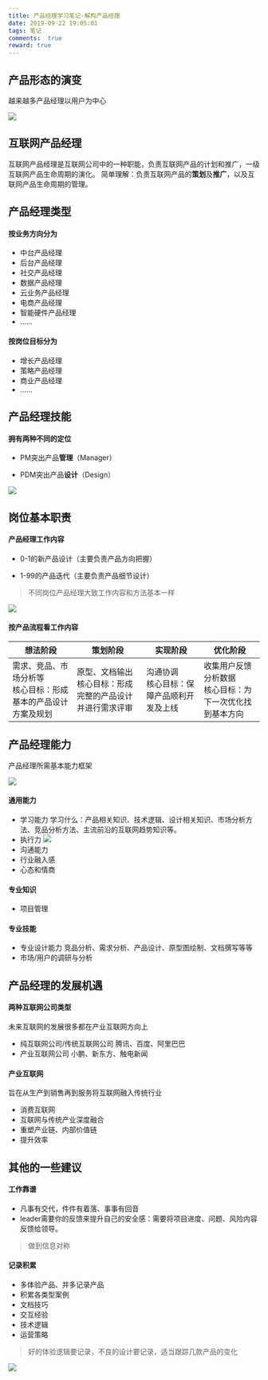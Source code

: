 ```yaml
---
title: 产品经理学习笔记-解构产品经理
date: 2019-09-22 19:05:01
tags: 笔记
comments:  true
reward: true
---
```

## 产品形态的演变

越来越多产品经理以用户为中心

<!-- more -->

![](/assets/img/jgcpjl-1.jpg)

## 互联网产品经理

互联网产品经理是互联网公司中的一种职能，负责互联网产品的计划和推广，一级互联网产品生命周期的演化。
简单理解：负责互联网产品的**策划**及**推广**，以及互联网产品生命周期的管理。

## 产品经理类型

#### 按业务方向分为

- 中台产品经理
- 后台产品经理
- 社交产品经理
- 数据产品经理
- 云业务产品经理
- 电商产品经理
- 智能硬件产品经理
- ……

#### 按岗位目标分为

- 增长产品经理
- 策略产品经理
- 商业产品经理
- ……

## 产品经理技能

#### 拥有两种不同的定位

- PM突出产品**管理**（Manager）

- PDM突出产品**设计**（Design）

![](/assets/img/jgcpjl-2.jpg)

## 岗位基本职责

#### 产品经理工作内容

- 0-1的新产品设计（主要负责产品方向把握）

- 1-99的产品迭代（主要负责产品细节设计）

> 不同岗位产品经理大致工作内容和方法基本一样

![](/assets/img/jgcpjl-3.jpg)

#### 按产品流程看工作内容

| 想法阶段 | 策划阶段 | 实现阶段 | 优化阶段 |
| ------------------------------------------------------------ | ------------------------------------------------------------ | --------------------------------------------- | ----------------------------------------------------------- |
| 需求、竞品、市场分析等<br/>核心目标：形成基本的产品设计方案及规划 | 原型、文档输出<br/>核心目标：形成完整的产品设计并进行需求评审 | 沟通协调<br/>核心目标：保障产品顺利开发及上线 | 收集用户反馈分析数据<br/>核心目标：为下一次优化找到基本方向 |

## 产品经理能力

产品经理所需基本能力框架

![](/assets/img/jgcpjl-4.jpg)

#### 通用能力

- 学习能力
  学习什么：产品相关知识、技术逻辑、设计相关知识、市场分析方法、竞品分析方法、主流前沿的互联网趋势知识等。
- 执行力
  ![](/assets/img/jgcpjl-5.jpg)
- 沟通能力
- 行业融入感
- 心态和情商

#### 专业知识

- 项目管理

#### 专业技能

- 专业设计能力
  竞品分析、需求分析、产品设计、原型图绘制、文档撰写等等
- 市场/用户的调研与分析

## 产品经理的发展机遇

#### 两种互联网公司类型

未来互联网的发展很多都在产业互联网方向上

- 纯互联网公司/传统互联网公司
  腾讯、百度、阿里巴巴
- 产业互联网公司
  小鹏、新东方、触电新闻

#### 产业互联网

旨在从生产到销售再到服务将互联网融入传统行业

- 消费互联网
- 互联网与传统产业深度融合
- 重塑产业链、内部价值链
- 提升效率

## 其他的一些建议

#### 工作靠谱

- 凡事有交代，件件有着落、事事有回音
- leader需要你的反馈来提升自己的安全感：需要将项目进度、问题、风险内容反馈给领导。

> 做到信息对称

#### 记录积累

- 多体验产品、并多记录产品
- 积累各类型案例
- 文档技巧
- 交互经验
- 技术逻辑
- 运营策略

> 好的体验逻辑要记录，不良的设计要记录，适当跟踪几款产品的变化

![](/assets/img/jgcpjl.jpg)